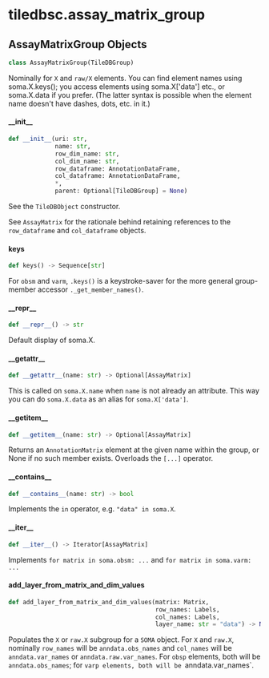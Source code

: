<a id="tiledbsc.assay_matrix_group"></a>

# tiledbsc.assay\_matrix\_group

<a id="tiledbsc.assay_matrix_group.AssayMatrixGroup"></a>

## AssayMatrixGroup Objects

```python
class AssayMatrixGroup(TileDBGroup)
```

Nominally for `X` and `raw/X` elements.  You can find element names using soma.X.keys(); you
access elements using soma.X['data'] etc., or soma.X.data if you prefer.  (The latter syntax is
possible when the element name doesn't have dashes, dots, etc. in it.)

<a id="tiledbsc.assay_matrix_group.AssayMatrixGroup.__init__"></a>

#### \_\_init\_\_

```python
def __init__(uri: str,
             name: str,
             row_dim_name: str,
             col_dim_name: str,
             row_dataframe: AnnotationDataFrame,
             col_dataframe: AnnotationDataFrame,
             *,
             parent: Optional[TileDBGroup] = None)
```

See the `TileDBObject` constructor.

See `AssayMatrix` for the rationale behind retaining references to the `row_dataframe` and
`col_dataframe` objects.

<a id="tiledbsc.assay_matrix_group.AssayMatrixGroup.keys"></a>

#### keys

```python
def keys() -> Sequence[str]
```

For `obsm` and `varm`, `.keys()` is a keystroke-saver for the more general group-member
accessor `._get_member_names()`.

<a id="tiledbsc.assay_matrix_group.AssayMatrixGroup.__repr__"></a>

#### \_\_repr\_\_

```python
def __repr__() -> str
```

Default display of soma.X.

<a id="tiledbsc.assay_matrix_group.AssayMatrixGroup.__getattr__"></a>

#### \_\_getattr\_\_

```python
def __getattr__(name: str) -> Optional[AssayMatrix]
```

This is called on `soma.X.name` when `name` is not already an attribute.
This way you can do `soma.X.data` as an alias for `soma.X['data']`.

<a id="tiledbsc.assay_matrix_group.AssayMatrixGroup.__getitem__"></a>

#### \_\_getitem\_\_

```python
def __getitem__(name: str) -> Optional[AssayMatrix]
```

Returns an `AnnotationMatrix` element at the given name within the group, or None if no such
member exists.  Overloads the `[...]` operator.

<a id="tiledbsc.assay_matrix_group.AssayMatrixGroup.__contains__"></a>

#### \_\_contains\_\_

```python
def __contains__(name: str) -> bool
```

Implements the `in` operator, e.g. `"data" in soma.X`.

<a id="tiledbsc.assay_matrix_group.AssayMatrixGroup.__iter__"></a>

#### \_\_iter\_\_

```python
def __iter__() -> Iterator[AssayMatrix]
```

Implements `for matrix in soma.obsm: ...` and `for matrix in soma.varm: ...`

<a id="tiledbsc.assay_matrix_group.AssayMatrixGroup.add_layer_from_matrix_and_dim_values"></a>

#### add\_layer\_from\_matrix\_and\_dim\_values

```python
def add_layer_from_matrix_and_dim_values(matrix: Matrix,
                                         row_names: Labels,
                                         col_names: Labels,
                                         layer_name: str = "data") -> None
```

Populates the `X` or `raw.X` subgroup for a `SOMA` object.  For `X` and `raw.X`,
nominally `row_names` will be `anndata.obs_names` and `col_names` will be
`anndata.var_names` or `anndata.raw.var_names`.  For `obsp` elements, both will
be `anndata.obs_names`; for `varp elements, both will be `anndata.var_names`.

